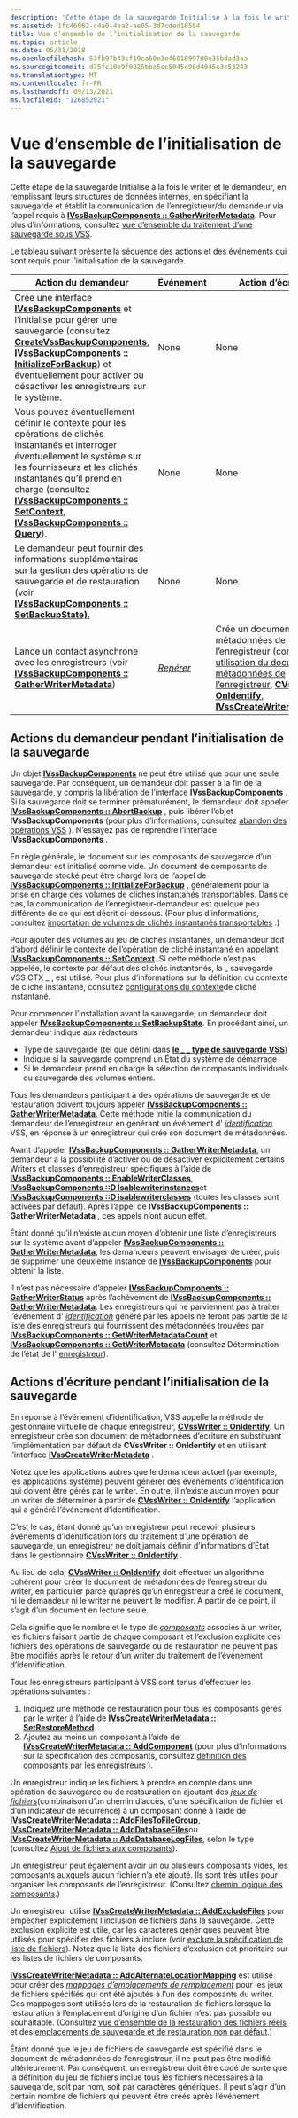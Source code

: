 ```yaml
---
description: 'Cette étape de la sauvegarde Initialise à la fois le writer et le demandeur, en remplissant leurs structures de données internes, en spécifiant la sauvegarde et établit la communication de l’enregistreur/du demandeur via l’appel requis à IVssBackupComponents :: GatherWriterMetadata. Pour plus d’informations, consultez vue d’ensemble du traitement d’une sauvegarde sous VSS.'
ms.assetid: 1fc46062-c4a0-4aa2-ae05-3d7cded18584
title: Vue d’ensemble de l’initialisation de la sauvegarde
ms.topic: article
ms.date: 05/31/2018
ms.openlocfilehash: 53fb97b43cf19ca60e3e4601899700e35bdad3aa
ms.sourcegitcommit: d75fc10b9f0825bbe5ce5045c90d4045e3c53243
ms.translationtype: MT
ms.contentlocale: fr-FR
ms.lasthandoff: 09/13/2021
ms.locfileid: "126852921"
---
```

# <a name="overview-of-backup-initialization"></a>Vue d’ensemble de l’initialisation de la sauvegarde

Cette étape de la sauvegarde Initialise à la fois le writer et le demandeur, en remplissant leurs structures de données internes, en spécifiant la sauvegarde et établit la communication de l’enregistreur/du demandeur via l’appel requis à [**IVssBackupComponents :: GatherWriterMetadata**](/windows/desktop/api/VsBackup/nf-vsbackup-ivssbackupcomponents-gatherwritermetadata). Pour plus d’informations, consultez [vue d’ensemble du traitement d’une sauvegarde sous VSS](overview-of-processing-a-backup-under-vss.md).

Le tableau suivant présente la séquence des actions et des événements qui sont requis pour l’initialisation de la sauvegarde.



| Action du demandeur                                                                                                                                                                                                                                                                                                                            | Événement                                                     | Action d’écriture                                                                                                                                                                                                                                              |
|---------------------------------------------------------------------------------------------------------------------------------------------------------------------------------------------------------------------------------------------------------------------------------------------------------------------------------------------|-----------------------------------------------------------|------------------------------------------------------------------------------------------------------------------------------------------------------------------------------------------------------------------------------------------------------------|
| Crée une interface [**IVssBackupComponents**](/windows/desktop/api/VsBackup/nl-vsbackup-ivssbackupcomponents) et l’initialise pour gérer une sauvegarde (consultez [**CreateVssBackupComponents**](/windows/desktop/api/VsBackup/nf-vsbackup-createvssbackupcomponents), [**IVssBackupComponents :: InitializeForBackup**](/windows/desktop/api/VsBackup/nf-vsbackup-ivssbackupcomponents-initializeforbackup)) et éventuellement pour activer ou désactiver les enregistreurs sur le système. | None                                                      | None                                                                                                                                                                                                                                                       |
| Vous pouvez éventuellement définir le contexte pour les opérations de clichés instantanés et interroger éventuellement le système sur les fournisseurs et les clichés instantanés qu’il prend en charge (consultez [**IVssBackupComponents :: SetContext**](/windows/desktop/api/VsBackup/nf-vsbackup-ivssbackupcomponents-setcontext), [**IVssBackupComponents :: Query**](/windows/desktop/api/VsBackup/nf-vsbackup-ivssbackupcomponents-query)).                                               | None                                                      | None                                                                                                                                                                                                                                                       |
| Le demandeur peut fournir des informations supplémentaires sur la gestion des opérations de sauvegarde et de restauration (voir [**IVssBackupComponents :: SetBackupState).**](/windows/desktop/api/VsBackup/nf-vsbackup-ivssbackupcomponents-setbackupstate)                                                                                                                                                        | None                                                      | None                                                                                                                                                                                                                                                       |
| Lance un contact asynchrone avec les enregistreurs (voir [**IVssBackupComponents :: GatherWriterMetadata**](/windows/desktop/api/VsBackup/nf-vsbackup-ivssbackupcomponents-gatherwritermetadata))                                                                                                                                                                                           | [*Repérer*](vssgloss-i.md) | Crée un document de métadonnées de l’enregistreur (consultez [utilisation du document de métadonnées de l’enregistreur](working-with-the-writer-metadata-document.md), [**CVssWriter :: OnIdentify**](/windows/desktop/api/VsWriter/nf-vswriter-cvsswriter-onidentify), [**IVssCreateWriterMetadata**](/windows/desktop/api/VsWriter/nl-vswriter-ivsscreatewritermetadata)) |



 

## <a name="requester-actions-during-backup-initialization"></a>Actions du demandeur pendant l’initialisation de la sauvegarde

Un objet [**IVssBackupComponents**](/windows/desktop/api/VsBackup/nl-vsbackup-ivssbackupcomponents) ne peut être utilisé que pour une seule sauvegarde. Par conséquent, un demandeur doit passer à la fin de la sauvegarde, y compris la libération de l’interface **IVssBackupComponents** . Si la sauvegarde doit se terminer prématurément, le demandeur doit appeler [**IVssBackupComponents :: AbortBackup**](/windows/desktop/api/VsBackup/nf-vsbackup-ivssbackupcomponents-abortbackup) , puis libérer l’objet **IVssBackupComponents** (pour plus d’informations, consultez [abandon des opérations VSS](aborting-vss-operations.md) ). N’essayez pas de reprendre l’interface **IVssBackupComponents** .

En règle générale, le document sur les composants de sauvegarde d’un demandeur est initialisé comme vide. Un document de composants de sauvegarde stocké peut être chargé lors de l’appel de [**IVssBackupComponents :: InitializeForBackup**](/windows/desktop/api/VsBackup/nf-vsbackup-ivssbackupcomponents-initializeforbackup) , généralement pour la prise en charge des volumes de clichés instantanés transportables. Dans ce cas, la communication de l’enregistreur-demandeur est quelque peu différente de ce qui est décrit ci-dessous. (Pour plus d’informations, consultez [importation de volumes de clichés instantanés transportables](importing-transportable-shadow-copied-volumes.md) .)

Pour ajouter des volumes au jeu de clichés instantanés, un demandeur doit d’abord définir le contexte de l’opération de cliché instantané en appelant [**IVssBackupComponents :: SetContext**](/windows/desktop/api/VsBackup/nf-vsbackup-ivssbackupcomponents-setcontext). Si cette méthode n’est pas appelée, le contexte par défaut des clichés instantanés, la \_ sauvegarde VSS CTX \_ , est utilisé. Pour plus d’informations sur la définition du contexte de cliché instantané, consultez [configurations du contexte](shadow-copy-context-configurations.md)de cliché instantané.

Pour commencer l’installation avant la sauvegarde, un demandeur doit appeler [**IVssBackupComponents :: SetBackupState**](/windows/desktop/api/VsBackup/nf-vsbackup-ivssbackupcomponents-setbackupstate). En procédant ainsi, un demandeur indique aux rédacteurs :

-   Type de sauvegarde (tel que défini dans [**le \_ \_ type de sauvegarde VSS**](/windows/desktop/api/Vss/ne-vss-vss_backup_type))
-   Indique si la sauvegarde comprend un État du système de démarrage
-   Si le demandeur prend en charge la sélection de composants individuels ou sauvegarde des volumes entiers.

Tous les demandeurs participant à des opérations de sauvegarde et de restauration doivent toujours appeler [**IVssBackupComponents :: GatherWriterMetadata**](/windows/desktop/api/VsBackup/nf-vsbackup-ivssbackupcomponents-gatherwritermetadata). Cette méthode initie la communication du demandeur de l’enregistreur en générant un événement d' [*identification*](vssgloss-i.md) VSS, en réponse à un enregistreur qui crée son document de métadonnées.

Avant d’appeler [**IVssBackupComponents :: GatherWriterMetadata**](/windows/desktop/api/VsBackup/nf-vsbackup-ivssbackupcomponents-gatherwritermetadata), un demandeur a la possibilité d’activer ou de désactiver explicitement certains Writers et classes d’enregistreur spécifiques à l’aide de [**IVssBackupComponents :: EnableWriterClasses**](/windows/desktop/api/VsBackup/nf-vsbackup-ivssbackupcomponents-enablewriterclasses), [**IVssBackupComponents ::D Isablewriterinstances**](/windows/desktop/api/VsBackup/nf-vsbackup-ivssbackupcomponents-disablewriterinstances)et [**IVssBackupComponents ::D isablewriterclasses**](/windows/desktop/api/VsBackup/nf-vsbackup-ivssbackupcomponents-disablewriterclasses) (toutes les classes sont activées par défaut). Après l’appel de **IVssBackupComponents :: GatherWriterMetadata** , ces appels n’ont aucun effet.

Étant donné qu’il n’existe aucun moyen d’obtenir une liste d’enregistreurs sur le système avant d’appeler [**IVssBackupComponents :: GatherWriterMetadata**](/windows/desktop/api/VsBackup/nf-vsbackup-ivssbackupcomponents-gatherwritermetadata), les demandeurs peuvent envisager de créer, puis de supprimer une deuxième instance de [**IVssBackupComponents**](/windows/desktop/api/VsBackup/nl-vsbackup-ivssbackupcomponents) pour obtenir la liste.

Il n’est pas nécessaire d’appeler [**IVssBackupComponents :: GatherWriterStatus**](/windows/desktop/api/VsBackup/nf-vsbackup-ivssbackupcomponents-gatherwriterstatus) après l’achèvement de [**IVssBackupComponents :: GatherWriterMetadata**](/windows/desktop/api/VsBackup/nf-vsbackup-ivssbackupcomponents-gatherwritermetadata). Les enregistreurs qui ne parviennent pas à traiter l’événement d' [*identification*](vssgloss-i.md) généré par les appels ne feront pas partie de la liste des enregistreurs qui fournissent des métadonnées trouvées par [**IVssBackupComponents :: GetWriterMetadataCount**](/windows/desktop/api/VsBackup/nf-vsbackup-ivssbackupcomponents-getwritermetadatacount) et [**IVssBackupComponents :: GetWriterMetadata**](/windows/desktop/api/VsBackup/nf-vsbackup-ivssbackupcomponents-getwritermetadata) (consultez Détermination de l’état de l' [enregistreur](determining-writer-status.md)).

## <a name="writer-actions-during-backup-initialization"></a>Actions d’écriture pendant l’initialisation de la sauvegarde

En réponse à l’événement d’identification, VSS appelle la méthode de gestionnaire virtuelle de chaque enregistreur, [**CVssWriter :: OnIdentify**](/windows/desktop/api/VsWriter/nf-vswriter-cvsswriter-onidentify). Un enregistreur crée son document de métadonnées d’écriture en substituant l’implémentation par défaut de **CVssWriter :: OnIdentify** et en utilisant l’interface [**IVssCreateWriterMetadata**](/windows/desktop/api/VsWriter/nl-vswriter-ivsscreatewritermetadata) .

Notez que les applications autres que le demandeur actuel (par exemple, les applications système) peuvent générer des événements d’identification qui doivent être gérés par le writer. En outre, il n’existe aucun moyen pour un writer de déterminer à partir de [**CVssWriter :: OnIdentify**](/windows/desktop/api/VsWriter/nf-vswriter-cvsswriter-onidentify) l’application qui a généré l’événement d’identification.

C’est le cas, étant donné qu’un enregistreur peut recevoir plusieurs événements d’identification lors du traitement d’une opération de sauvegarde, un enregistreur ne doit jamais définir d’informations d’État dans le gestionnaire [**CVssWriter :: OnIdentify**](/windows/desktop/api/VsWriter/nf-vswriter-cvsswriter-onidentify) .

Au lieu de cela, [**CVssWriter :: OnIdentify**](/windows/desktop/api/VsWriter/nf-vswriter-cvsswriter-onidentify) doit effectuer un algorithme cohérent pour créer le document de métadonnées de l’enregistreur du writer, en particulier parce qu’après qu’un enregistreur a créé le document, ni le demandeur ni le writer ne peuvent le modifier. À partir de ce point, il s’agit d’un document en lecture seule.

Cela signifie que le nombre et le type de [*composants*](vssgloss-c.md) associés à un writer, les fichiers faisant partie de chaque composant et l’exclusion explicite des fichiers des opérations de sauvegarde ou de restauration ne peuvent pas être modifiés après le retour d’un writer du traitement de l’événement d’identification.

Tous les enregistreurs participant à VSS sont tenus d’effectuer les opérations suivantes :

1.  Indiquez une méthode de restauration pour tous les composants gérés par le writer à l’aide de [**IVssCreateWriterMetadata :: SetRestoreMethod**](/windows/desktop/api/VsWriter/nf-vswriter-ivsscreatewritermetadata-setrestoremethod).
2.  Ajoutez au moins un composant à l’aide de [**IVssCreateWriterMetadata :: AddComponent**](/windows/desktop/api/VsWriter/nf-vswriter-ivsscreatewritermetadata-addcomponent) (pour plus d’informations sur la spécification des composants, consultez [définition des composants par les enregistreurs](definition-of-components-by-writers.md) ).

Un enregistreur indique les fichiers à prendre en compte dans une opération de sauvegarde ou de restauration en ajoutant des [*jeux de fichiers*](vssgloss-f.md)(combinaison d’un chemin d’accès, d’une spécification de fichier et d’un indicateur de récurrence) à un composant donné à l’aide de [**IVssCreateWriterMetadata :: AddFilesToFileGroup**](/windows/desktop/api/VsWriter/nf-vswriter-ivsscreatewritermetadata-addfilestofilegroup), [**IVssCreateWriterMetadata :: AddDatabaseFiles**](/windows/desktop/api/VsWriter/nf-vswriter-ivsscreatewritermetadata-adddatabasefiles)ou [**IVssCreateWriterMetadata :: AddDatabaseLogFiles**](/windows/desktop/api/VsWriter/nf-vswriter-ivsscreatewritermetadata-adddatabaselogfiles), selon le type (consultez [Ajout de fichiers aux composants](definition-of-components-by-writers.md)).

Un enregistreur peut également avoir un ou plusieurs composants vides, les composants auxquels aucun fichier n’a été ajouté. Ils sont très utiles pour organiser les composants de l’enregistreur. (Consultez [chemin logique des composants](logical-pathing-of-components.md).)

Un enregistreur utilise [**IVssCreateWriterMetadata :: AddExcludeFiles**](/windows/desktop/api/VsWriter/nf-vswriter-ivsscreatewritermetadata-addexcludefiles) pour empêcher explicitement l’inclusion de fichiers dans la sauvegarde. Cette exclusion explicite est utile, car les caractères génériques peuvent être utilisés pour spécifier des fichiers à inclure (voir [exclure la spécification de liste de fichiers](writer-metadata-document-contents.md)). Notez que la liste des fichiers d’exclusion est prioritaire sur les listes de fichiers de composants.

[**IVssCreateWriterMetadata :: AddAlternateLocationMapping**](/windows/desktop/api/VsWriter/nf-vswriter-ivsscreatewritermetadata-addalternatelocationmapping) est utilisé pour créer des [*mappages d’emplacements de remplacement*](vssgloss-a.md) pour les jeux de fichiers spécifiés qui ont été ajoutés à l’un des composants du writer. Ces mappages sont utilisés lors de la restauration de fichiers lorsque la restauration à l’emplacement d’origine d’un fichier n’est pas possible ou souhaitable. (Consultez [vue d’ensemble de la restauration des fichiers réels](overview-of-actual-file-restoration.md) et des [emplacements de sauvegarde et de restauration non par défaut](non-default-backup-and-restore-locations.md).)

Étant donné que le jeu de fichiers de sauvegarde est spécifié dans le document de métadonnées de l’enregistreur, il ne peut pas être modifié ultérieurement. Par conséquent, un enregistreur doit être codé de sorte que la définition du jeu de fichiers inclue tous les fichiers nécessaires à la sauvegarde, soit par nom, soit par caractères génériques. Il peut s’agir d’un certain nombre de fichiers qui peuvent être créés après l’événement d’identification.

 

 



